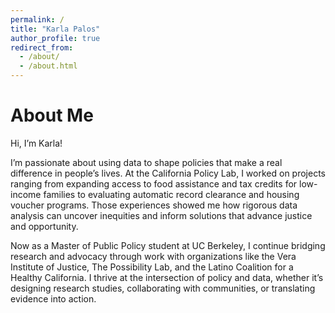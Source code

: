 ```yaml
---
permalink: /
title: "Karla Palos"
author_profile: true
redirect_from: 
  - /about/
  - /about.html
---
```


About Me 
======
Hi, I’m Karla!

I’m passionate about using data to shape policies that make a real difference in people’s lives. At the California Policy Lab, I worked on projects ranging from expanding access to food assistance and tax credits for low-income families to evaluating automatic record clearance and housing voucher programs. Those experiences showed me how rigorous data analysis can uncover inequities and inform solutions that advance justice and opportunity.

Now as a Master of Public Policy student at UC Berkeley, I continue bridging research and advocacy through work with organizations like the Vera Institute of Justice, The Possibility Lab, and the Latino Coalition for a Healthy California. I thrive at the intersection of policy and data, whether it’s designing research studies, collaborating with communities, or translating evidence into action.


